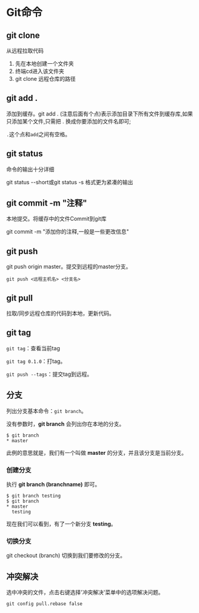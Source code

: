 # Git命令

## git clone

从远程拉取代码 

1. 先在本地创建一个文件夹
2. 终端cd进入该文件夹
3. git clone 远程仓库的路径

## git add .

添加到缓存。git add . (注意后面有个点)表示添加目录下所有文件到缓存库,如果只添加某个文件,只需把 . 换成你要添加的文件名即可;

 `.`这个点和`add`之间有空格。

## git status

命令的输出十分详细

git status --short或git status -s 格式更为紧凑的输出

## git commit -m "注释"

本地提交。将缓存中的文件Commit到git库

git commit -m "添加你的注释,一般是一些更改信息"

## git push  

git push origin master。提交到远程的master分支。

```
git push <远程主机名> <分支名>
```

## git pull

拉取/同步远程仓库的代码到本地，更新代码。

## git tag

`git tag`：查看当前tag

`git tag 0.1.0`：打tag。

`git push --tags`：提交tag到远程。

## 分支

列出分支基本命令：`git branch`。

没有参数时，**git branch** 会列出你在本地的分支。

```
$ git branch
* master
```

此例的意思就是，我们有一个叫做 **master** 的分支，并且该分支是当前分支。

### 创建分支

执行 **git branch (branchname)** 即可。

```
$ git branch testing
$ git branch
* master
  testing
```

现在我们可以看到，有了一个新分支 **testing**。

### 切换分支

git checkout (branch) 切换到我们要修改的分支。

## 冲突解决

选中冲突的文件，点击右键选择'冲突解决'菜单中的选项解决问题。





`git config pull.rebase false`
